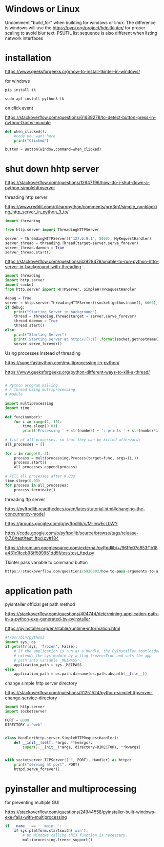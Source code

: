 # Windows or Linux

Uncomment "build_for" when building for windows or linux.
The difference is windows will use the https://pypi.org/project/hdpitkinter/ for proper scaling to avoid blur text. PSUTIL list sequence is also different when listing network interfaces

# installation

https://www.geeksforgeeks.org/how-to-install-tkinter-in-windows/

for windows

```python
pip install tk

```

```linux
sudo apt install python3-tk

```


on click event

https://stackoverflow.com/questions/61639278/to-detect-button-press-in-python-tkinter-module

```python
def when_clicked():
    #code you want here
    print("Clicked")

button = Button(window,command=when_clicked)

```

# shut down hhtp server

https://stackoverflow.com/questions/12647196/how-do-i-shut-down-a-python-simplehttpserver



threading http server

https://www.reddit.com/r/learnpython/comments/prn3m1/simple_nonblocking_http_server_in_python_3_to/



```python
import threading

from http.server import ThreadingHTTPServer

server = ThreadingHTTPServer(("127.0.0.1", 8000), MyRequestHandler)
server_thread = threading.Thread(target=server.serve_forever)
server_thread.daemon = True
server_thread.start()

```

https://stackoverflow.com/questions/63928479/unable-to-run-python-http-server-in-background-with-threading

```python
import threading
import http.server
import socket 
from http.server import HTTPServer, SimpleHTTPRequestHandler

debug = True
server = http.server.ThreadingHTTPServer((socket.gethostname(), 6666), SimpleHTTPRequestHandler)
if debug:
    print("Starting Server in background")
    thread = threading.Thread(target = server.serve_forever)
    thread.daemon = True
    thread.start()
else:
    print("Starting Server")
    print('Starting server at http://{}:{}'.format(socket.gethostname(), 6666))
    server.serve_forever()

```

Using processes instead of threading

https://superfastpython.com/multiprocessing-in-python/

https://www.geeksforgeeks.org/python-different-ways-to-kill-a-thread/

```python

# Python program killing
# a thread using multiprocessing
# module
 
import multiprocessing
import time
 
def func(number):
    for i in range(1, 10):
        time.sleep(0.01)
        print('Processing ' + str(number) + ': prints ' + str(number*i))
 
# list of all processes, so that they can be killed afterwards
all_processes = []
 
for i in range(0, 3):
    process = multiprocessing.Process(target=func, args=(i,))
    process.start()
    all_processes.append(process)
 
# kill all processes after 0.03s
time.sleep(0.03)
for process in all_processes:
    process.terminate()
```


threading ftp server

https://pyftpdlib.readthedocs.io/en/latest/tutorial.html#changing-the-concurrency-model

https://groups.google.com/g/pyftpdlib/c/M-inwEcLbWY

https://code.google.com/p/pyftpdlib/source/browse/tags/release-0.7.0/test/test_ftpd.py#184

https://chromium.googlesource.com/external/pyftpdlib/+/96ffe07c853f1b18a431c1fccb93ff599951dd5f/test/test_ftpd.py



Tkinter pass variable to command button

```python
https://stackoverflow.com/questions/6920302/how-to-pass-arguments-to-a-button-command-in-tkinter

```

# application path

pyisntaller official get path method

https://stackoverflow.com/questions/404744/determining-application-path-in-a-python-exe-generated-by-pyinstaller

https://pyinstaller.org/en/stable/runtime-information.html

```python
#!/usr/bin/python3
import sys, os
if getattr(sys, 'frozen', False):
    # If the application is run as a bundle, the PyInstaller bootloader
    # extends the sys module by a flag frozen=True and sets the app 
    # path into variable _MEIPASS'.
    application_path = sys._MEIPASS
else:
    application_path = os.path.dirname(os.path.abspath(__file__))

```

change simple http server directory

https://stackoverflow.com/questions/31251524/python-simplehttpserver-change-service-directory

```python
import http.server
import socketserver

PORT = 8000
DIRECTORY = "web"


class Handler(http.server.SimpleHTTPRequestHandler):
    def __init__(self, *args, **kwargs):
        super().__init__(*args, directory=DIRECTORY, **kwargs)


with socketserver.TCPServer(("", PORT), Handler) as httpd:
    print("serving at port", PORT)
    httpd.serve_forever()
```

# pyinstaller and multiprocessing

for preventing multiple GUI

https://stackoverflow.com/questions/24944558/pyinstaller-built-windows-exe-fails-with-multiprocessing

```python
if __name__ == '__main__':
    if sys.platform.startswith('win'):
        # On Windows calling this function is necessary.
        multiprocessing.freeze_support()

```